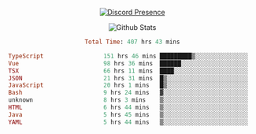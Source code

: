<!DOCTYPE html>
<body>
<div align="center">

  [![Discord Presence](https://lanyard.cnrad.dev/api/576097150359044106)](https://discord.com/users/576097150359044106)
  
  ![Github Stats](https://github-readme-stats.vercel.app/api?username=verycrunchy&show_icons=true&theme=radical)

<!--START_SECTION:waka-->

```ruby
Total Time: 407 hrs 43 mins

TypeScript                 151 hrs 46 mins █████████▒░░░░░░░░░░░░░░░   37.23 %
Vue                        98 hrs 36 mins  ██████░░░░░░░░░░░░░░░░░░░   24.19 %
TSX                        66 hrs 11 mins  ████░░░░░░░░░░░░░░░░░░░░░   16.24 %
JSON                       21 hrs 31 mins  █▒░░░░░░░░░░░░░░░░░░░░░░░   05.28 %
JavaScript                 20 hrs 1 mins   █▒░░░░░░░░░░░░░░░░░░░░░░░   04.91 %
Bash                       9 hrs 24 mins   ▓░░░░░░░░░░░░░░░░░░░░░░░░   02.31 %
unknown                    8 hrs 3 mins    ▒░░░░░░░░░░░░░░░░░░░░░░░░   01.98 %
HTML                       6 hrs 44 mins   ▒░░░░░░░░░░░░░░░░░░░░░░░░   01.65 %
Java                       5 hrs 45 mins   ▒░░░░░░░░░░░░░░░░░░░░░░░░   01.41 %
YAML                       5 hrs 44 mins   ▒░░░░░░░░░░░░░░░░░░░░░░░░   01.41 %
```

<!--END_SECTION:waka-->
</div>
</body>
</html>


